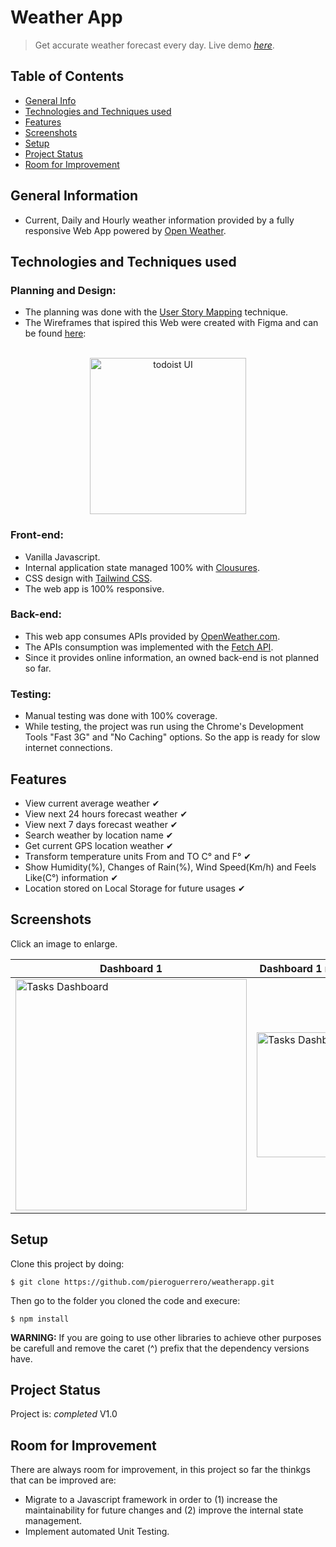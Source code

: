
# Weather App
> Get accurate weather forecast every day. 
> Live demo [_here_](https://pieroguerrero.github.io/weatherapp/).

## Table of Contents
* [General Info](#general-information)
* [Technologies and Techniques used](#technologies-and-techniques-used)
* [Features](#features)
* [Screenshots](#screenshots)
* [Setup](#setup)
* [Project Status](#project-status)
* [Room for Improvement](#room-for-improvement)

## General Information
- Current, Daily and Hourly weather information provided by a fully responsive Web App powered by [Open Weather](https://openweathermap.org/).

## Technologies and Techniques used
### Planning and Design:
- The planning was done with the [User Story Mapping](https://www.visual-paradigm.com/guide/agile-software-development/what-is-user-story-mapping/) technique.
- The Wireframes that ispired this Web were created with Figma and can be found [here](https://www.figma.com/proto/PEKgppGBc75x91QNM0rSnE/WeatherApp?node-id=709%3A11729&scaling=min-zoom&page-id=702%3A11540&starting-point-node-id=709%3A11729):

<p align="center"><BR> <img src="https://user-images.githubusercontent.com/26049605/189367731-1ec93ce9-4e56-4517-962e-2e3a7b9cbedf.png" width="250px" height="auto" alt="todoist UI" title="Click to enlarge"> </p>


### Front-end:
- Vanilla Javascript.
- Internal application state managed 100% with [Clousures](https://developer.mozilla.org/en-US/docs/Web/JavaScript/Closures).
- CSS design with [Tailwind CSS](https://tailwindcss.com/). 
- The web app is 100% responsive.

### Back-end:
- This web app consumes APIs provided by [OpenWeather.com](https://openweathermap.org/).
- The APIs consumption was implemented with the [Fetch API](https://developer.mozilla.org/en-US/docs/Web/API/Fetch_API).
- Since it provides online information, an owned back-end is not planned so far.

### Testing:
- Manual testing was done with 100% coverage.
- While testing, the project was run using the Chrome's Development Tools "Fast 3G" and "No Caching" options. So the app is ready for slow internet connections.

## Features

- View current average weather ✔
- View next 24 hours forecast weather ✔
- View next 7 days forecast weather ✔
- Search weather by location name ✔
- Get current GPS location weather ✔
- Transform temperature units From and TO C° and F° ✔
- Show Humidity(%), Changes of Rain(%), Wind Speed(Km/h) and Feels Like(C°) information ✔
- Location stored on Local Storage for future usages ✔

## Screenshots
Click an image to enlarge.

| Dashboard 1 | Dashboard 1 responsive | Dashboard 2 |
| ------------ | -------------- | ------------- |
| <img src="https://user-images.githubusercontent.com/26049605/189377040-22dac376-4787-4041-9152-b3735654cdcd.png" width="370px" height="auto" alt="Tasks Dashboard" title="Click to enlarge">   | <img src="https://user-images.githubusercontent.com/26049605/189377750-3bc91486-81eb-45e0-a761-9b1faafd70d4.png" width="200px" height="auto" alt="Tasks Dashboard" title="Click to enlarge">     | <img src="https://user-images.githubusercontent.com/26049605/189377466-66ba3ba7-5282-45bd-8711-9be33404981c.png" width="370px" height="auto" alt="Editing Task" title="Click to enlarge">    |

## Setup
Clone this project by doing:
```
$ git clone https://github.com/pieroguerrero/weatherapp.git
```
Then go to the folder you cloned the code and execure:
```
$ npm install
```
**WARNING:** If you are going to use other libraries to achieve other purposes be carefull and remove the caret (^) prefix that the dependency versions have.

## Project Status
Project is: _completed_
V1.0

## Room for Improvement
There are always room for improvement, in this project so far the thinkgs that can be improved are:
- Migrate to a Javascript framework in order to (1) increase the maintainability for future changes and (2) improve the internal state management.
- Implement automated Unit Testing.
